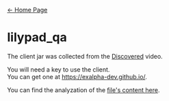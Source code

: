 [← Home Page](../README.md)

# lilypad_qa

The client jar was collected from the [Discovered](https://www.youtube.com/watch?v=aozla1r6yVM) video.

You will need a key to use the client.  
You can get one at https://exalpha-dev.github.io/.

You can find the analyzation of the [file's content here](../../resources/lilypad-analyzation.md).
